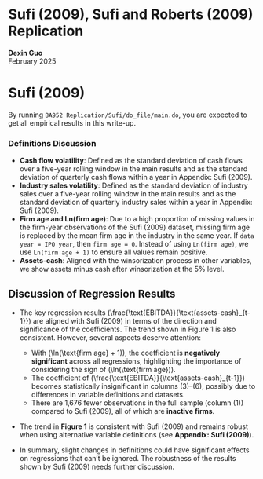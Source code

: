 # Sufi (2009), Sufi and Roberts (2009) Replication  
**Dexin Guo**  
February 2025  

# Sufi (2009)  

By running `BA952 Replication/Sufi/do_file/main.do`, you are expected to get all empirical results in this write-up.


### Definitions Discussion  

- **Cash flow volatility**: Defined as the standard deviation of cash flows over a five-year rolling window in the main results and as the standard deviation of quarterly cash flows within a year in Appendix: Sufi (2009).  
- **Industry sales volatility**: Defined as the standard deviation of industry sales over a five-year rolling window in the main results and as the standard deviation of quarterly industry sales within a year in Appendix: Sufi (2009).  
- **Firm age and Ln(firm age)**: Due to a high proportion of missing values in the firm-year observations of the Sufi (2009) dataset, missing firm age is replaced by the mean firm age in the industry in the same year. If `data year = IPO year`, then `firm age = 0`. Instead of using `Ln(firm age)`, we use `Ln(firm age + 1)` to ensure all values remain positive.  
- **Assets-cash**: Aligned with the winsorization process in other variables, we show assets minus cash after winsorization at the 5% level.  

## Discussion of Regression Results  

- The key regression results \(\frac{\text{EBITDA}}{\text{assets-cash}_{t-1}}\) are aligned with Sufi (2009) in terms of the direction and significance of the coefficients. The trend shown in Figure 1 is also consistent. However, several aspects deserve attention:  

  - With \(\ln(\text{firm age} + 1)\), the coefficient is **negatively significant** across all regressions, highlighting the importance of considering the sign of \(\ln(\text{firm age})\).  
  - The coefficient of \(\frac{\text{EBITDA}}{\text{assets-cash}_{t-1}}\) becomes statistically insignificant in columns (3)–(6), possibly due to differences in variable definitions and datasets.  
  - There are 1,676 fewer observations in the full sample (column (1)) compared to Sufi (2009), all of which are **inactive firms**.  

- The trend in **Figure 1** is consistent with Sufi (2009) and remains robust when using alternative variable definitions (see **Appendix: Sufi (2009)**).  
- In summary, slight changes in definitions could have significant effects on regressions that can’t be ignored. The robustness of the results shown by Sufi (2009) needs further discussion.  


